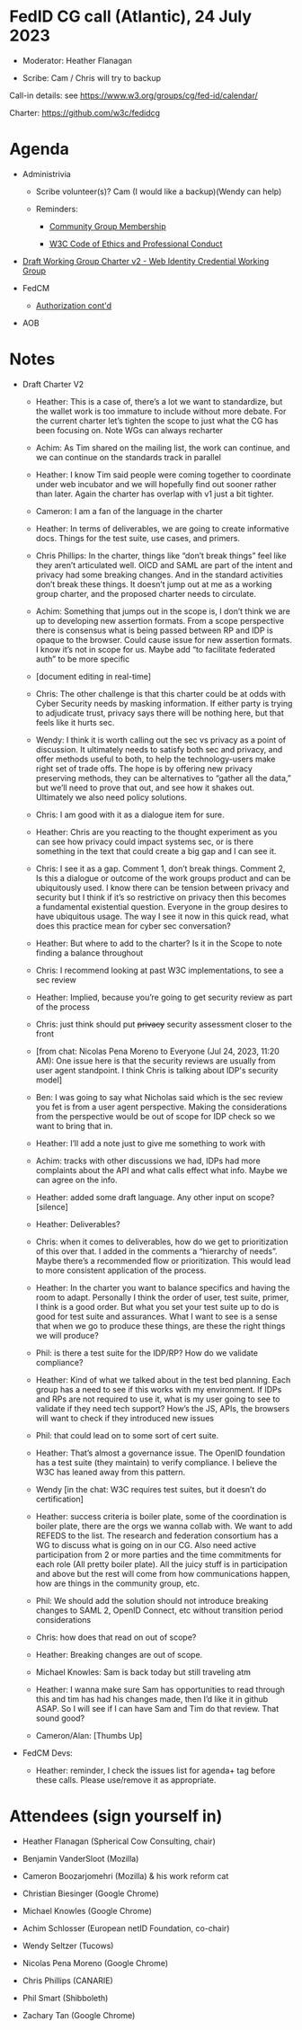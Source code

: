 # FedID CG call (Atlantic), 24 July 2023
  
  - Moderator: Heather Flanagan

  - Scribe: Cam / Chris will try to backup

Call-in details: see
[<u>https://www.w3.org/groups/cg/fed-id/calendar/</u>](https://www.w3.org/groups/cg/fed-id/calendar/)

Charter:
[<u>https://github.com/w3c/fedidcg</u>](https://github.com/w3c/fedidcg)

# Agenda

  - Administrivia
    
      - Scribe volunteer(s)? Cam (I would like a backup)(Wendy can help)
    
      - Reminders:
        
          - [<u>Community Group
            Membership</u>](https://www.w3.org/community/fed-id/)
        
          - [<u>W3C Code of Ethics and Professional
            Conduct</u>](https://www.w3.org/Consortium/cepc/)

  - [<u>Draft Working Group Charter v2 - Web Identity Credential
    Working
    Group</u>](https://docs.google.com/document/d/12iPABo4cDZU8hu-TzkgJEYFkxLVTZA319dSkskDgxa8/edit?usp=drive_link)

  - FedCM
    
      - [<u>Authorization
        cont'd</u>](https://github.com/fedidcg/FedCM/issues/477)

  - AOB

# Notes

  - Draft Charter V2
    
      - Heather: This is a case of, there’s a lot we want to
        standardize, but the wallet work is too immature to include
        without more debate. For the current charter let’s tighten the
        scope to just what the CG has been focusing on. Note WGs can
        always recharter
    
      - Achim: As Tim shared on the mailing list, the work can
        continue, and we can continue on the standards track in
        parallel
    
      - Heather: I know Tim said people were coming together to
        coordinate under web incubator and we will hopefully find out
        sooner rather than later. Again the charter has overlap with
        v1 just a bit tighter.
    
      - Cameron: I am a fan of the language in the charter
    
      - Heather: In terms of deliverables, we are going to create
        informative docs. Things for the test suite, use cases, and
        primers.
    
      - Chris Phillips: In the charter, things like “don’t break
        things” feel like they aren’t articulated well. OICD and SAML
        are part of the intent and privacy had some breaking changes.
        And in the standard activities don’t break these things. It
        doesn’t jump out at me as a working group charter, and the
        proposed charter needs to circulate.
    
      - Achim: Something that jumps out in the scope is, I don’t think
        we are up to developing new assertion formats. From a scope
        perspective there is consensus what is being passed between RP
        and IDP is opaque to the browser. Could cause issue for new
        assertion formats. I know it’s not in scope for us. Maybe add
        “to facilitate federated auth” to be more specific
    
      - \[document editing in real-time\]
    
      - Chris: The other challenge is that this charter could be at
        odds with Cyber Security needs by masking information. If
        either party is trying to adjudicate trust, privacy says there
        will be nothing here, but that feels like it hurts sec.
    
      - Wendy: I think it is worth calling out the sec vs privacy as a
        point of discussion. It ultimately needs to satisfy both sec
        and privacy, and offer methods useful to both, to help the
        technology-users make right set of trade offs. The hope is by
        offering new privacy preserving methods, they can be
        alternatives to “gather all the data,” but we’ll need to prove
        that out, and see how it shakes out. Ultimately we also need
        policy solutions.
    
      - Chris: I am good with it as a dialogue item for sure.
    
      - Heather: Chris are you reacting to the thought experiment as
        you can see how privacy could impact systems sec, or is there
        something in the text that could create a big gap and I can
        see it.
    
      - Chris: I see it as a gap. Comment 1, don’t break things.
        Comment 2, Is this a dialogue or outcome of the work groups
        product and can be ubiquitously used. I know there can be
        tension between privacy and security but I think if it’s so
        restrictive on privacy then this becomes a fundamental
        existential question. Everyone in the group desires to have
        ubiquitous usage. The way I see it now in this quick read,
        what does this practice mean for cyber sec conversation?
    
      - Heather: But where to add to the charter? Is it in the Scope
        to note finding a balance throughout
    
      - Chris: I recommend looking at past W3C implementations, to see
        a sec review
    
      - Heather: Implied, because you’re going to get security review
        as part of the process
    
      - Chris: just think should put ~~privacy~~ security assessment
        closer to the front
    
      - \[from chat: Nicolas Pena Moreno to Everyone (Jul 24, 2023,
        11:20 AM): One issue here is that the security reviews are
        usually from user agent standpoint. I think Chris is talking
        about IDP's security model\]
    
      - Ben: I was going to say what Nicholas said which is the sec
        review you fet is from a user agent perspective. Making the
        considerations from the perspective would be out of scope for
        IDP check so we want to bring that in.
    
      - Heather: I’ll add a note just to give me something to work
        with
    
      - Achim: tracks with other discussions we had, IDPs had more
        complaints about the API and what calls effect what info.
        Maybe we can agree on the info.
    
      - Heather: added some draft language. Any other input on scope?
        \[silence\]
    
      - Heather: Deliverables?
    
      - Chris: when it comes to deliverables, how do we get to
        prioritization of this over that. I added in the comments a
        “hierarchy of needs”. Maybe there’s a recommended flow or
        prioritization. This would lead to more consistent application
        of the process.
    
      - Heather: In the charter you want to balance specifics and
        having the room to adapt. Personally I think the order of
        user, test suite, primer, I think is a good order. But what
        you set your test suite up to do is good for test suite and
        assurances. What I want to see is a sense that when we go to
        produce these things, are these the right things we will
        produce?
    
      - Phil: is there a test suite for the IDP/RP? How do we validate
        compliance?
    
      - Heather: Kind of what we talked about in the test bed
        planning. Each group has a need to see if this works with my
        environment. If IDPs and RPs are not required to use it, what
        is my user going to see to validate if they need tech support?
        How’s the JS, APIs, the browsers will want to check if they
        introduced new issues
    
      - Phil: that could lead on to some sort of cert suite.
    
      - Heather: That’s almost a governance issue. The OpenID
        foundation has a test suite (they maintain) to verify
        compliance. I believe the W3C has leaned away from this
        pattern.
    
      - Wendy \[in the chat: W3C requires test suites, but it doesn’t
        do certification\]
    
      - Heather: success criteria is boiler plate, some of the
        coordination is boiler plate, there are the orgs we wanna
        collab with. We want to add REFEDS to the list. The research
        and federation consortium has a WG to discuss what is going on
        in our CG. Also need active participation from 2 or more
        parties and the time commitments for each role (All pretty
        boiler plate). All the juicy stuff is in participation and
        above but the rest will come from how communications happen,
        how are things in the community group, etc.
    
      - Phil: We should add the solution should not introduce breaking
        changes to SAML 2, OpenID Connect, etc without transition
        period considerations
    
      - Chris: how does that read on out of scope?
    
      - Heather: Breaking changes are out of scope.
    
      - Michael Knowles: Sam is back today but still traveling atm
    
      - Heather: I wanna make sure Sam has opportunities to read
        through this and tim has had his changes made, then I’d like
        it in github ASAP. So I will see if I can have Sam and Tim do
        that review. That sound good?
    
      - Cameron/Alan: \[Thumbs Up\]

  - FedCM Devs:
    
      - Heather: reminder, I check the issues list for agenda+ tag
        before these calls. Please use/remove it as appropriate.


 
# Attendees (sign yourself in)

  - Heather Flanagan (Spherical Cow Consulting, chair)

  - Benjamin VanderSloot (Mozilla)

  - Cameron Boozarjomehri (Mozilla) & his work reform cat

  - Christian Biesinger (Google Chrome)

  - Michael Knowles (Google Chrome)

  - Achim Schlosser (European netID Foundation, co-chair)

  - Wendy Seltzer (Tucows)

  - Nicolas Pena Moreno (Google Chrome)

  - Chris Phillips (CANARIE)

  - Phil Smart (Shibboleth)

  - Zachary Tan (Google Chrome)
